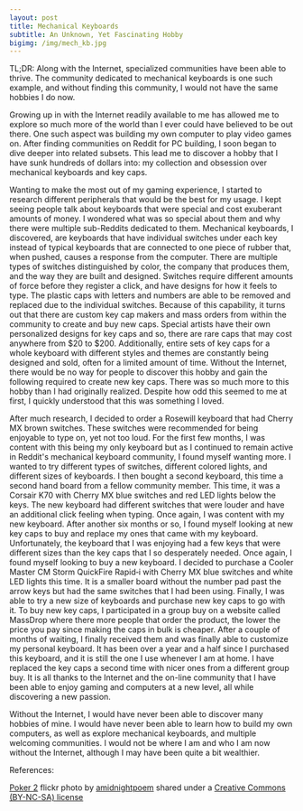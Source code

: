 ```yaml
---
layout: post
title: Mechanical Keyboards
subtitle: An Unknown, Yet Fascinating Hobby
bigimg: /img/mech_kb.jpg
---
```


TL;DR: Along with the Internet, specialized communities have been able to thrive. The community dedicated to mechanical keyboards is one such example, and without finding this community, I would not have the same hobbies I do now.

Growing up in with the Internet readily available to me has allowed me to explore so much more of the world than I ever could have believed to be out there. One such aspect was building my own computer to play video games on. After finding communities on Reddit for PC building, I soon began to dive deeper into related subsets. This lead me to discover a hobby that I have sunk hundreds of dollars into: my collection and obsession over mechanical keyboards and key caps.

Wanting to make the most out of my gaming experience, I started to research different peripherals that would be the best for my usage. I kept seeing people talk about keyboards that were special and cost exuberant amounts of money. I wondered what was so special about them and why there were multiple sub-Reddits dedicated to them. Mechanical keyboards, I discovered, are keyboards that have individual switches under each key instead of typical keyboards that are connected to one piece of rubber that, when pushed, causes a response from the computer. There are multiple types of switches distinguished by color, the company that produces them, and the way they are built and designed. Switches require different amounts of force before they register a click, and have designs for how it feels to type. The plastic caps with letters and numbers are able to be removed and replaced due to the individual switches. Because of this capability, it turns out that there are custom key cap makers and mass orders from within the community to create and buy new caps. Special artists have their own personalized designs for key caps and so, there are rare caps that may cost anywhere from $20 to $200. Additionally, entire sets of key caps for a whole keyboard with different styles and themes are constantly being designed and sold, often for a limited amount of time. Without the Internet, there would be no way for people to discover this hobby and gain the following required to create new key caps. There was so much more to this hobby than I had originally realized. Despite how odd this seemed to me at first, I quickly understood that this was something I loved.

After much research, I decided to order a Rosewill keyboard that had Cherry MX brown switches. These switches were recommended for being enjoyable to type on, yet not too loud. For the first few months, I was content with this being my only keyboard but as I continued to remain active in Reddit's mechanical keyboard community, I found myself wanting more. I wanted to try different types of switches, different colored lights, and different sizes of keyboards. I then bought a second keyboard, this time a second hand board from a fellow community member. This time, it was a Corsair K70 with Cherry MX blue switches and red LED lights below the keys. The new keyboard had different switches that were louder and have an additional click feeling when typing. Once again, I was content with my new keyboard. After another six months or so, I found myself looking at new key caps to buy and replace my ones that came with my keyboard. Unfortunately, the keyboard that I was enjoying had a few keys that were different sizes than the key caps that I so desperately needed. Once again, I found myself looking to buy a new keyboard. I decided to purchase a Cooler Master CM Storm QuickFire Rapid‑i with Cherry MX blue switches and white LED lights this time. It is a smaller board without the number pad past the arrow keys but had the same switches that I had been using. Finally, I was able to try a new size of keyboards and purchase new key caps to go with it. To buy new key caps, I participated in a group buy on a website called MassDrop where there more people that order the product, the lower the price you pay since making the caps in bulk is cheaper. After a couple of months of waiting, I finally received them and was finally able to customize my personal keyboard. It has been over a year and a half since I purchased this keyboard, and it is still the one I use whenever I am at home. I have replaced the key caps a second time with nicer ones from a different group buy. It is all thanks to the Internet and the on-line community that I have been able to enjoy gaming and computers at a new level, all while discovering a new passion.

Without the Internet, I would have never been able to discover many hobbies of mine. I would have never been able to learn how to build my own computers, as well as explore mechanical keyboards, and multiple welcoming communities. I would not be where I am and who I am now without the Internet, although I may have been quite a bit wealthier.


References:

<a title="Poker 2" href="https://flickr.com/photos/ydolon/16817789495">Poker 2</a> flickr photo by <a href="https://flickr.com/people/ydolon">amidnightpoem</a> shared under a <a href="https://creativecommons.org/licenses/by-nc-sa/2.0/">Creative Commons (BY-NC-SA) license</a> </small>
